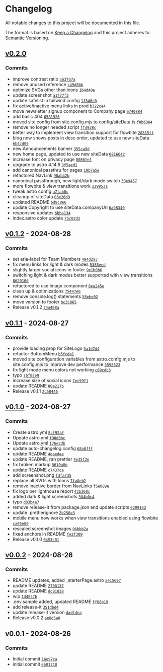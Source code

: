 # Changelog

All notable changes to this project will be documented in this file.

The format is based on [Keep a Changelog](https://keepachangelog.com/en/1.0.0/)
and this project adheres to [Semantic Versioning](https://semver.org/spec/v2.0.0.html).

## [v0.2.0](https://github.com/montopolis/desdinova/compare/v0.1.2...v0.2.0)

### Commits

- improve contrast ratio [`ab37b7a`](https://github.com/montopolis/desdinova/commit/ab37b7a2af22b5181da167a2d92f4ccc88de95d9)
- remove unused reference [`c49d8bb`](https://github.com/montopolis/desdinova/commit/c49d8bbd93219e4b0e8a9eef4d575eb347de2163)
- optimize SVGs other than icons [`1b4d40e`](https://github.com/montopolis/desdinova/commit/1b4d40e0071d4b727f19786f305ee2e85a4badbe)
- update screenshot [`a1f77f3`](https://github.com/montopolis/desdinova/commit/a1f77f3c293ae93bdde72d85d4a98567d4747c8f)
- update safelist in tailwind config [`1f346c0`](https://github.com/montopolis/desdinova/commit/1f346c056a0b18eea2fe9b14a097ab591bbf5b56)
- fix active/inactive menu links in prod [`b322ce4`](https://github.com/montopolis/desdinova/commit/b322ce4178e072c39b8782b44b881131c0f1ed5e)
- move newsletter signup component to Company page [`e740884`](https://github.com/montopolis/desdinova/commit/e74088437a81cac5d21329ab7a9de70e88d4a879)
- add basic 404 [`0581926`](https://github.com/montopolis/desdinova/commit/058192628e18b759c31e0546d83c016d57c90efc)
- moved site config from site.config.mjs to config/siteData.ts [`f0b6084`](https://github.com/montopolis/desdinova/commit/f0b60841263679487b151c827e1579061003e975)
- remove no longer needed script [`ffd938c`](https://github.com/montopolis/desdinova/commit/ffd938cec9216560293a52c7654d2d7912e1f8de)
- better way to implement view transition support for flowbite [`28315ff`](https://github.com/montopolis/desdinova/commit/28315ff7233a7a382cf555425578535f0c1346bd)
- blog now shows posts in desc order, updated to use new siteData [`6b4cd09`](https://github.com/montopolis/desdinova/commit/6b4cd09f1ffd9dc50ffe800b3af4de2523fabbc0)
- new Announcements banner [`355ca9d`](https://github.com/montopolis/desdinova/commit/355ca9dc1fef346dde5451a2308f14b6167ad531)
- new home page, updated to use new siteData [`0816642`](https://github.com/montopolis/desdinova/commit/081664203e45e3d1896e58236b975edc4480f23e)
- increase font on privacy page [`8086fef`](https://github.com/montopolis/desdinova/commit/8086fef70a18280159e3dc20ea25388c7f4eabc7)
- upgrade to astro 4.14.6 [`3f5aed2`](https://github.com/montopolis/desdinova/commit/3f5aed2224519032d49d6de72119496a90017fa2)
- add canonical passthru for pages [`10b7a5e`](https://github.com/montopolis/desdinova/commit/10b7a5e927686024b6aa1d7eb7ce262bdb6eb6ec)
- refactored NavLink [`98ab42b`](https://github.com/montopolis/desdinova/commit/98ab42b6555a35a9149021c11486b8012a916e9a)
- canonical passthrough, new light/dark mode switch [`30e9457`](https://github.com/montopolis/desdinova/commit/30e9457c7f7f5ac0173f1ffec7b8801ae0f87b11)
- more flowbite & view transitions work [`129853a`](https://github.com/montopolis/desdinova/commit/129853aac183829777bbd476f67e8e3837df470d)
- tweak astro config [`a7fab0c`](https://github.com/montopolis/desdinova/commit/a7fab0c14637bee4dcba9d1157ac478f1810c08b)
- cleanup of siteData [`03e26d9`](https://github.com/montopolis/desdinova/commit/03e26d9b677ee415b276233f697e8bd1c6f62513)
- updated README [`bd8c866`](https://github.com/montopolis/desdinova/commit/bd8c86626fb28d3854ff660fe77d5182a5fc49ce)
- update Copyright to use siteData.companyUrl [`6a98340`](https://github.com/montopolis/desdinova/commit/6a98340caed28b4dfc03059e0b90b0b5207da39a)
- responsive updates [`6bba134`](https://github.com/montopolis/desdinova/commit/6bba134503b0a34230215332c1bf27000add99c0)
- index.astro color update [`7bc02d2`](https://github.com/montopolis/desdinova/commit/7bc02d245f1e5e7d72eed22980dbcf17295ee2cf)

## [v0.1.2](https://github.com/montopolis/desdinova/compare/v0.1.1...v0.1.2) - 2024-08-28

### Commits

- set aria-label for Team Members [`494d2a3`](https://github.com/montopolis/desdinova/commit/494d2a3acef9db72dd07d7b0a4a8c1a216868928)
- fix menu links for light & dark modes [`5385eed`](https://github.com/montopolis/desdinova/commit/5385eed508e1f281b98803012a3d49ee17d9565b)
- slightly larger social icons in footer [`9e1b0b6`](https://github.com/montopolis/desdinova/commit/9e1b0b6b4decde102759a05a372ff95da6ec475d)
- switching light & dark modes better supported with view transitions [`8629106`](https://github.com/montopolis/desdinova/commit/862910668bb0f8c3440b869dd0e97559f9c25ffe)
- refactored to use Image component [`8ea245e`](https://github.com/montopolis/desdinova/commit/8ea245ec80ce91d194ea2fb80d46f5f66b1f281a)
- clean up & optimizations [`75447e6`](https://github.com/montopolis/desdinova/commit/75447e63742ebd6a0e72cb1a2110c14434f904e2)
- remove console.log() statements [`58ebe02`](https://github.com/montopolis/desdinova/commit/58ebe024105746f1aa0c988a4b66e7c6996f2251)
- move version to footer [`bc3c865`](https://github.com/montopolis/desdinova/commit/bc3c865ebe02eb12ba2d49d0507b66eb0e028ffb)
- Release v0.1.2 [`34a408a`](https://github.com/montopolis/desdinova/commit/34a408a73a81272e7eb54bdcf1884f5c7dde9aa6)

## [v0.1.1](https://github.com/montopolis/desdinova/compare/v0.1.0...v0.1.1) - 2024-08-27

### Commits

- provide loading prop for SiteLogo [`5a1d7d4`](https://github.com/montopolis/desdinova/commit/5a1d7d4405eb5503761d39d911a00c8a196ac003)
- refactor BottomMenu [`b5fcda1`](https://github.com/montopolis/desdinova/commit/b5fcda19c36281b812d8b035f4ccbfd5b9474868)
- moved site configuration variables from astro.config.mjs to site.config.mjs to improve dev performance [`5598523`](https://github.com/montopolis/desdinova/commit/559852368a807de91d74abf7c9857f42080c726c)
- fix light mode menu colors not working [`c09cdb3`](https://github.com/montopolis/desdinova/commit/c09cdb30a4fe91474e1b42bce5a1f50d6fb83cda)
- typo [`76f05e9`](https://github.com/montopolis/desdinova/commit/76f05e94779752d8217bf18d0febbdce8323a85c)
- increase size of social icons [`7ec99f1`](https://github.com/montopolis/desdinova/commit/7ec99f1d6d49a4ab98e61400a5fd93f3dee86fa4)
- update README [`00e217b`](https://github.com/montopolis/desdinova/commit/00e217be5cd28d690c25237a9248fcc9fb6b0cc8)
- Release v0.1.1 [`2c58446`](https://github.com/montopolis/desdinova/commit/2c5844613995eb3eb4b96f083a1ffdfca8a405a2)

## [v0.1.0](https://github.com/montopolis/desdinova/compare/v0.0.2...v0.1.0) - 2024-08-27

### Commits

- Create astro.yml [`8cf92af`](https://github.com/montopolis/desdinova/commit/8cf92af62dbc7054881c1d88bfb2edd38faeb18f)
- Update astro.yml [`f98d0bc`](https://github.com/montopolis/desdinova/commit/f98d0bcacb17cbe191c04a06b13d807b6201cf84)
- Update astro.yml [`176e2db`](https://github.com/montopolis/desdinova/commit/176e2db02b1a6d2e679f234ed083ac3aa2fd20d4)
- update auto-changelog config [`68a8fff`](https://github.com/montopolis/desdinova/commit/68a8fffee27a099a4337a8e4468fd4d03a82334e)
- update README [`4daedee`](https://github.com/montopolis/desdinova/commit/4daedeeb9d6b35413aa382f69ca8fd303d44b54c)
- update README, ran prettier [`4e35f2e`](https://github.com/montopolis/desdinova/commit/4e35f2ec5f9c1fa3e39fd89ae832f742d914285e)
- fix broken markup [`8610a8e`](https://github.com/montopolis/desdinova/commit/8610a8e4ee8abde4c7477e4c37fd9dce4bc4ef89)
- update README [`c7437ca`](https://github.com/montopolis/desdinova/commit/c7437cafcdfbeec7f3c8bf5a28b71a1fd669e76f)
- add screenshot.png [`fdfa7d5`](https://github.com/montopolis/desdinova/commit/fdfa7d5755fafc4066474d52bdd6ba4026a78e18)
- replace all SVGs with Icons [`7fa8eb2`](https://github.com/montopolis/desdinova/commit/7fa8eb237b12e9d9ad80167ea4362d5c32213f83)
- remove inactive border from NavLinks [`f5e089e`](https://github.com/montopolis/desdinova/commit/f5e089efd9fef02ab4b8e07ef0d9c0ed4c127878)
- fix logo per lighthouse report [`43b360c`](https://github.com/montopolis/desdinova/commit/43b360c9f0246d8e493ddd01612ed6a7befe3ec0)
- added dark & light screenshots [`384b0c4`](https://github.com/montopolis/desdinova/commit/384b0c4641e35f33ffae01553b70ed3cc82b0a90)
- typo [`d03b4a7`](https://github.com/montopolis/desdinova/commit/d03b4a73e9e6b9ef2b37e744e6c1af89377c1661)
- remove release-it from package.json and update scripts [`0289162`](https://github.com/montopolis/desdinova/commit/0289162a363c248de5c3c703110873fd89e7085f)
- update .prettierignore [`2b250e3`](https://github.com/montopolis/desdinova/commit/2b250e3771c3e483b4e5bcaf298717a92e9e5fc0)
- mobile menu now works when view transitions enabled using flowbite [`ca05e80`](https://github.com/montopolis/desdinova/commit/ca05e8000a668f241fe16e5b5485ec8fe500cd3f)
- rescaled screenshot images [`06bbb2a`](https://github.com/montopolis/desdinova/commit/06bbb2a9e81dfc213931a7a4eb3cda29e6e88fdb)
- fixed anchors in README [`fe2f309`](https://github.com/montopolis/desdinova/commit/fe2f30979d95b8380b0f9db8322e52c777e3a4d5)
- Release v0.1.0 [`0453c01`](https://github.com/montopolis/desdinova/commit/0453c01c3d7bfc4cfe62a95857d8dc3c0128ef55)

## [v0.0.2](https://github.com/montopolis/desdinova/compare/v0.0.1...v0.0.2) - 2024-08-26

### Commits

- README updates, added _starterPage.astro [`ae15697`](https://github.com/montopolis/desdinova/commit/ae15697fdac8d7a378f839a55b846e72c17f81f8)
- update README [`2708137`](https://github.com/montopolis/desdinova/commit/2708137958bc4ce64ab4e587a8e34eb9e769c338)
- update README [`dc81828`](https://github.com/montopolis/desdinova/commit/dc81828830d26298edf3a72428a603e02624d1d6)
- wip [`1d4857b`](https://github.com/montopolis/desdinova/commit/1d4857b5ea0b0d61ce163b292933cb615efe7e9c)
- .env.sample added, updated README [`ff68b19`](https://github.com/montopolis/desdinova/commit/ff68b198aaec0322d49db68200e78941a8353ec0)
- add release-it [`351dbd4`](https://github.com/montopolis/desdinova/commit/351dbd4a20ee5ce6c24fc8b888b332eadaf974b3)
- update release-it version [`dadfdea`](https://github.com/montopolis/desdinova/commit/dadfdea3da1cc9a8c645d19e72128bcef13b80a7)
- Release v0.0.2 [`ae8d5a0`](https://github.com/montopolis/desdinova/commit/ae8d5a0d8a48b5b8a0f5666d9da6045d33def8cc)

## v0.0.1 - 2024-08-26

### Commits

- Initial commit [`16e97ca`](https://github.com/montopolis/desdinova/commit/16e97ca78f2f3e172bd08947dc0bf1c49b6c63fa)
- initial commit [`eb01210`](https://github.com/montopolis/desdinova/commit/eb0121075bff7711cc31b5338d1e122b8eeaa211)
